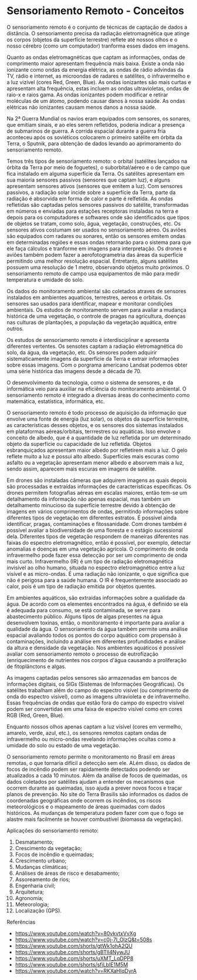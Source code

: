 # Sensoriamento Remoto - Conceitos

O sensoriamento remoto é o conjunto de técnicas de captação de dados a distância. O sensoriamento precisa da radiação eletromagnética que atinge os corpos (objetos da superfície terrestre) reflete até nossos olhos e o nosso cérebro (como um computador) tranforma esses dados em imagens.

Quanto as ondas eletromagnéticas que captam as informações, ondas de comprimento maior apresentam frequência mais baixa. Existe a onda não ionizante como ondas da energia elétrica, as ondas de rádio advindas da TV, rádio e internet, as microondas de radares e satélites, o infravermelho e a luz vizível (cores Red, Green, Blue). As ondas ionizantes são mais curtas e apresentam alta frequência, estas incluem as ondas ultravioletas, ondas de raio-x e raios gama. As ondas ionizantes podem modificar e retirar moléculas de um átomo, podendo causar danos à nossa saúde. As ondas elétricas não ionizantes causam menos danos a nossa saúde.

Na 2ª Guerra Mundial os navios eram equipados com sensores, os sonares, que emitiam sinais, e ao eles serem refletidos, poderia indicar a presença de submarinos de guerra. A corrida espacial durante a guerra fria aconteceu após os soviéticos colocarem o primeiro satélite em órbita da Terra, o Sputnik, para obtenção de dados levando ao aprimoramento do sensoriamento remoto.

Temos três tipos de sensoriamento remoto: o orbital (satélites lançados na órbita da Terra por meio de foguetes), o suborbital/aéreo e o de campo que fica instalado em alguma superfície da Terra. Os satélites apresentam em sua maioria sensores passivos (sensores que captam luz), e alguns apresentam sensores ativos (sensores que emitem a luz). Com sensores passivos, a radiação solar incide sobre a superfície da Terra, parte da radiação é absorvida em forma de calor e parte é relfetida. As ondas refletidas são captadas pelos sensores passivos do satélite, transformadas em números e enviadas para estações receptoras instaladas na terra e depois para os computadores e softwares onde são identificados que tipos de objetos se tratam, como solo, água, vegetação, construções, etc. Os sensores ativos costumam ser usados no sensoriamento aéreo. Os aviões são equipados com radares ou sonares, então os sensores emitem ondas em determinadas regiões e essas ondas retornarão para o sistema para que ele faça cálculos e tranforme em imagens para interpretação. Os drones e aviões também podem fazer a aerofotogrametria das áreas da superfície permitindo uma melhor resolução espacial. Entretanto, alguns satélites possuem uma resolução de 1 metro, observando objetos muito próximos. O sensoriamento remoto de campo usa equipamentos de mão para medir temperatura e umidade do solo.

Os dados do monitoramento ambiental são coletados atraves de sensores instalados em ambientes aquaticos, terrestres, aereos e orbitais. Os sensores sao usados para identificar, mapear e monitorar condições ambientais. Os estudos de monitoramento servem para avaliar a mudança histórica de uma vegetação, o controle de pragas na agricultura, doenças nas culturas de plantações, a população da vegetação aquática, entre outros.

Os estudos de sensoriamento remoto é interdisciplinar e apresenta diferentes vertentes. Os sensotes captam a radiação eletromagnética do solo, da água, da vegetação, etc. Os sensores podem adquirir sistematicamente imagens da superfície da Terra e extrair informações sobre essas imagens. Com o porgrama americano Landsat podemos obter uma série histórica das imagens desde a década de 70. 

O desenvolvimento da tecnologia, como o sistema de sensores, e da informática veio para auxiliar na eficiência do monitoramento ambiental. O sensoriamento remoto é integrado a diversas áreas do conhecimento como matemática, estatística, informática, etc.

O sensoriamento remoto é todo processo de aquisição da informação que envolve uma fonte de energia (luz solar), os objetos da superfície terrestre, as características desses objetos, e os sensores dos sistemas instalados em plataformas aéreas/orbitais, terrrestres ou aquáticas. Isso envolve o conceito de albedo, que é a quantidade de luz refletida por um determinado objeto da superfície ou capacidade de luz refletida. Objetos esbranquiçados apresentam maior albedo por refletirem mais a luz. O gelo reflete muito a luz e possui alto albedo. Superfícies mais escuras como asfalto ou a vegetação apresentam menor albedo e absorvem mais a luz, sendo assim, aparecem mais escuras em imagens de satélite.

Em drones são instaladas câmeras que adquirem imagens as quais depois são processadas e extraídas informações de características específicas. Os drones permitem fotografias aéreas em escalas maiores, então tem-se um detalhamento da informação não apenas espacial, mas também um detalhamento minucioso da superfície terrestre devido à obtenção de imagens em vários comprimentos de ondas, permitindo informações sobre diferentes tipos de vegetação em diferentes estratos. É possível ainda identificar, pragas, contaminações e fitossanidade. Com drones também é possível avaliar a biodiversidade de uma floresta e o estágio sucessional dela. Diferentes tipos de vegetação respondem de maneiras diferentes nas faixas do espectro eletromagnético, então é possível, por exemplo, detectar anomalias e doenças em uma vegetação agrícola. O comprimento de onda infravermelho pode fazer essa detecção por ser um comprimento de onda mais curto. Infravermelho (IR) é um tipo de radiação eletromagnética invisível ao olho humano, situada no espectro eletromagnético entre a luz visível e as micro-ondas. É uma radiação não ionizante, o que significa que não é perigosa para a saúde humana. O IR é frequentemente associado ao calor, pois é um tipo de radiação emitida por objetos quentes. 

Em ambientes aquáticos, são extraídas informações sobre a qualidade da água. De acordo com os elementes encontrados na água, é definido se ela é adequada para consumo, se está contaminada, se serve para abastecimento público. Alguns tipos de algas presentes na água desenvolvem toxinas, então, o monitoramento é importante para avaliar a qualidade da água. O sensoriamento da água também permite uma análise espacial avaliando todos os pontos do corpo aquático com propensão à contaminações, incluindo a análise em diferentes profundidades e análise da altura e densidade da vegetação. Nos ambientes aquáticos é possível avaliar com sensoriamento remoto o processo de eutrofização (enriquecimento de nutrientes nos corpos d'água causando a proliferação de fitoplânctons e algas.

As imagens captadas pelos sensores são armazenadas em bancos de informações digitais, os SIGs (Sistemas de Informações Geográficas). Os satélites trabalham além do campo do espectro visível (ou comprimento de onda do espectro visível), como as imagens ultravioleta e de infravermelho. Essas frequências de ondas que estão fora do campo do espectro visível podem ser convertidas em uma faixa de espectro visível como em cores RGB (Red, Green, Blue).

Enquanto nossos olhos apenas captam a luz visível (cores em vermelho, amarelo, verde, azul, etc.), os sensores remotos captam ondas de infravermelho ou micro-ondas revelando informações ocultas como a umidade do solo ou estado de uma vegetação.

O sensoriamento remoto permite o monitoramento no Brasil em áreas remotas, o que tornaria difícil a detecção sem ele. ALém disso, os dados de focos de incêndio podem ser rapidamente detectados podendo ser atualizados a cada 10 minutos. Além da análise de focos de queimadas, os dados coletados por satélites ajudam a entender os mecanismos que ocorrem durante as queimadas, isso ajuda a prever novos focos e traçar planos de prevenção. No site do Terra Brasilis são informados os dados de coordenadas geográficas onde ocorrem os incêndios, os riscos meteorológicos e o mapeamento de áreas queimadas com dados históricos. As mudanças de temperatura podem fazer com que o fogo se alastre mais facilmente se houver combustível (biomassa da vegetação).

Aplicações do sensoriamento remoto:

1. Desmatamento;
2. Crescimento da vegetação;
3. Focos de incêndio e queimadas;
4. Crescimento urbano;
5. Mudanças climáticas;
6. Análises de áreas de risco e desabamento;
7. Assoreamento de rios;
8. Engenharia civil;
9. Arquitetura;
10. Agronomia;
11. Meteorologia;
12. Localização (GPS).

Referências

- https://www.youtube.com/watch?v=80vkvtxVvXg
- https://www.youtube.com/watch?v=c0j-7I_OlzQ&t=508s
- https://www.youtube.com/shorts/gtWk1ohA2QU
- https://www.youtube.com/shorts/gBTll4NywJU
- https://www.youtube.com/shorts/uXMT_LqDPP8
- https://www.youtube.com/shorts/sfjLbIE1M5M
- https://www.youtube.com/watch?v=RKXaHIqDyrA
